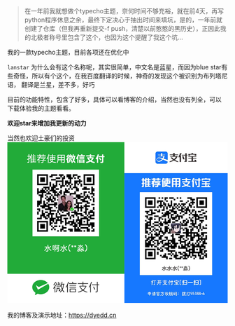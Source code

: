 > 在一年前我就想做个typecho主题，奈何时间不够充裕，就在前4天，再写python程序休息之余，最终下定决心于抽出时间来填坑，是的，一年前就创建了仓库（但我再重新提交-f push，清楚以前憨憨的黑历史），正因此我的北极者称号里包含了这个，也因为这个提醒了我这个坑...

我的一款typecho主题，目前各项还在优化中

`lanstar`
为什么会有这个名称呢，其实很简单，中文名是蓝星，而因为blue star有些奇怪，所以有个这个，在我百度翻译的时候，神奇的发现这个被识别为布列塔尼语， 翻译是兰星，差不多，好巧

目前的功能特性，包含了好多，具体可以看博客的介绍，当然也没有列全，可以 下载体验我的主题看看。

**欢迎star来增加我更新的动力**

当然也欢迎土豪们的投资
![二维码](assets/img/qrcode.png)

我的博客及演示地址：https://dyedd.cn